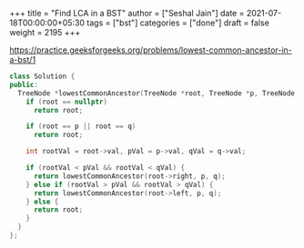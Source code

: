 +++
title = "Find LCA in a BST"
author = ["Seshal Jain"]
date = 2021-07-18T00:00:00+05:30
tags = ["bst"]
categories = ["done"]
draft = false
weight = 2195
+++

<https://practice.geeksforgeeks.org/problems/lowest-common-ancestor-in-a-bst/1>

```cpp
class Solution {
public:
  TreeNode *lowestCommonAncestor(TreeNode *root, TreeNode *p, TreeNode *q) {
    if (root == nullptr)
      return root;

    if (root == p || root == q)
      return root;

    int rootVal = root->val, pVal = p->val, qVal = q->val;

    if (rootVal < pVal && rootVal < qVal) {
      return lowestCommonAncestor(root->right, p, q);
    } else if (rootVal > pVal && rootVal > qVal) {
      return lowestCommonAncestor(root->left, p, q);
    } else {
      return root;
    }
  }
};
```
